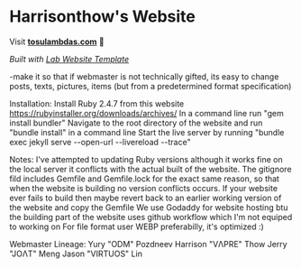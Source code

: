 
# Harrisonthow's Website

Visit **[tosulambdas.com](https://tosulambdas.com)** 🚀

_Built with [Lab Website Template](https://greene-lab.gitbook.io/lab-website-template-docs)_


-make it so that if webmaster is not technically gifted, its easy to change posts, texts, pictures, items (but from a predetermined format specification)

Installation:
    Install Ruby 2.4.7 from this website https://rubyinstaller.org/downloads/archives/
    In a command line run "gem install bundler"
    Navigate to the root directory of the website and run "bundle install" in a command line
    Start the live server by running "bundle exec jekyll serve --open-url --livereload --trace"

Notes:
    I've attempted to updating Ruby versions although it works fine on the local server it conflicts with the actual built of the website.
    The gitignore fild includes Gemfile and Gemfile.lock for the exact same reason, so that when the website is building no version conflicts occurs.
    If your website ever fails to build then maybe revert back to an earlier working version of the website and copy the Gemfile
    We use Godaddy for website hosting btu the building part of the website uses github workflow which I'm not equiped to working on
    For file format user WEBP preferabilly, it's optimized :)

Webmaster Lineage:
Yury "ODM" Pozdneev
Harrison "VΛPRE" Thow 
Jerry "JOΛT" Meng
Jason "VIRTUOS" Lin